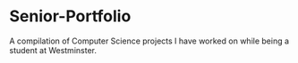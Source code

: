 # Senior-Portfolio
A compilation of Computer Science projects I have worked on while being a student at Westminster.
